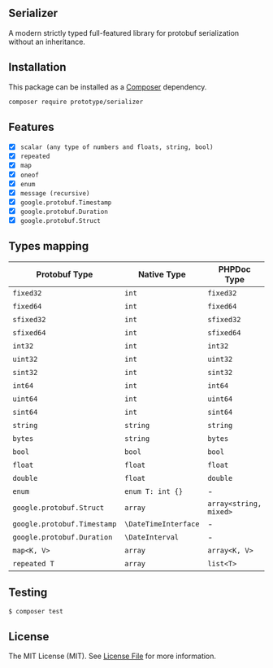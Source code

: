 ## Serializer

A modern strictly typed full-featured library for protobuf serialization without an inheritance.

## Installation

This package can be installed as a [Composer](https://getcomposer.org/) dependency.

```bash
composer require prototype/serializer
```

## Features
- [x] `scalar (any type of numbers and floats, string, bool)`
- [x] `repeated`
- [x] `map`
- [x] `oneof`
- [x] `enum`
- [x] `message (recursive)`
- [x] `google.protobuf.Timestamp`
- [x] `google.protobuf.Duration`
- [x] `google.protobuf.Struct`

## Types mapping

| Protobuf Type               | Native Type          | PHPDoc Type            | Requires typehint? |
|-----------------------------|----------------------|------------------------|--------------------|
| `fixed32`                   | `int`                | `fixed32`              | **Yes**            |
| `fixed64`                   | `int`                | `fixed64`              | **Yes**            |
| `sfixed32`                  | `int`                | `sfixed32`             | **Yes**            |
| `sfixed64`                  | `int`                | `sfixed64`             | **Yes**            |
| `int32`                     | `int`                | `int32`                | **Yes**            |
| `uint32`                    | `int`                | `uint32`               | **Yes**            |
| `sint32`                    | `int`                | `sint32`               | **Yes**            |
| `int64`                     | `int`                | `int64`                | **Yes**            |
| `uint64`                    | `int`                | `uint64`               | **Yes**            |
| `sint64`                    | `int`                | `sint64`               | **Yes**            |
| `string`                    | `string`             | `string`               | **No**             |
| `bytes`                     | `string`             | `bytes`                | **Yes**            |
| `bool`                      | `bool`               | `bool`                 | **No**             |
| `float`                     | `float`              | `float`                | **No**             |
| `double`                    | `float`              | `double`               | **Yes**            |
| `enum`                      | `enum T: int {}`     | -                      | **No**             |
| `google.protobuf.Struct`    | `array`              | `array<string, mixed>` | **Yes**            |
| `google.protobuf.Timestamp` | `\DateTimeInterface` | -                      | **No**             |
| `google.protobuf.Duration`  | `\DateInterval`      | -                      | **No**             |
| `map<K, V>`                 | `array`              | `array<K, V>`          | **Yes**            |
| `repeated T`                | `array`              | `list<T>`              | **Yes**            |

## Testing

``` bash
$ composer test
```  

## License

The MIT License (MIT). See [License File](../src/Serializer/LICENSE) for more information.
